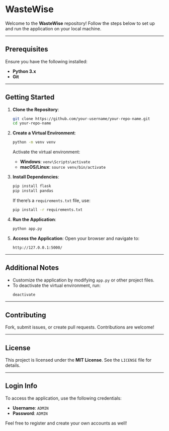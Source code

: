 # WasteWise

Welcome to the **WasteWise** repository! Follow the steps below to set up and run the application on your local machine.

---

## Prerequisites

Ensure you have the following installed:
- **Python 3.x**
- **Git**

---

## Getting Started

1. **Clone the Repository**:
    ```bash
    git clone https://github.com/your-username/your-repo-name.git
    cd your-repo-name
    ```

2. **Create a Virtual Environment**:
    ```bash
    python -m venv venv
    ```

    Activate the virtual environment:
    - **Windows**: `venv\Scripts\activate`
    - **macOS/Linux**: `source venv/bin/activate`

3. **Install Dependencies**:
    ```bash
    pip install flask
    pip install pandas
    ```

    If there’s a `requirements.txt` file, use:
    ```bash
    pip install -r requirements.txt
    ```

4. **Run the Application**:
    ```bash
    python app.py
    ```

5. **Access the Application**:
    Open your browser and navigate to:
    ```
    http://127.0.0.1:5000/
    ```

---

## Additional Notes

- Customize the application by modifying `app.py` or other project files.
- To deactivate the virtual environment, run:
    ```bash
    deactivate
    ```

---

## Contributing

Fork, submit issues, or create pull requests. Contributions are welcome!

---

## License

This project is licensed under the **MIT License**. See the `LICENSE` file for details.

---

## Login Info

To access the application, use the following credentials:

- **Username**: `ADMIN`
- **Password**: `ADMIN`

Feel free to register and create your own accounts as well!
